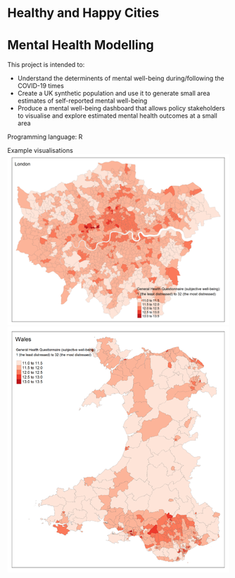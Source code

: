 # Healthy and Happy Cities
# Mental Health Modelling

This project is intended to:
- Understand the determinents of mental well-being during/following the COVID-19 times
- Create a UK synthetic population and use it to generate small area estimates of self-reported mental well-being 
- Produce a mental well-being dashboard that allows policy stakeholders to visualise and explore estimated mental health outcomes at a small area

Programming language: R

Example visualisations
![London GHQ](./images/London_GHQ1.png)
![Wales GHQ](./images/Wales_GHQ1.png)
